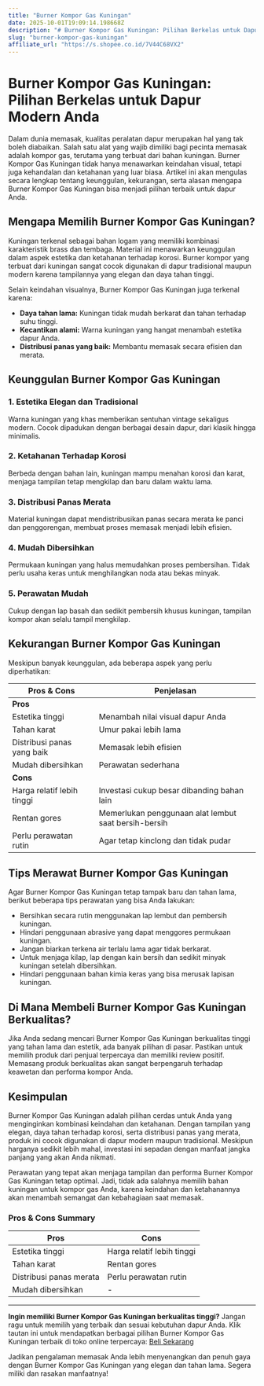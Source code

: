 ```yaml
---
title: "Burner Kompor Gas Kuningan"
date: 2025-10-01T19:09:14.198668Z
description: "# Burner Kompor Gas Kuningan: Pilihan Berkelas untuk Dapur Modern Anda..."
slug: "burner-kompor-gas-kuningan"
affiliate_url: "https://s.shopee.co.id/7V44C68VX2"
---
```

# Burner Kompor Gas Kuningan: Pilihan Berkelas untuk Dapur Modern Anda

Dalam dunia memasak, kualitas peralatan dapur merupakan hal yang tak boleh diabaikan. Salah satu alat yang wajib dimiliki bagi pecinta memasak adalah kompor gas, terutama yang terbuat dari bahan kuningan. Burner Kompor Gas Kuningan tidak hanya menawarkan keindahan visual, tetapi juga kehandalan dan ketahanan yang luar biasa. Artikel ini akan mengulas secara lengkap tentang keunggulan, kekurangan, serta alasan mengapa Burner Kompor Gas Kuningan bisa menjadi pilihan terbaik untuk dapur Anda.

## Mengapa Memilih Burner Kompor Gas Kuningan?

Kuningan terkenal sebagai bahan logam yang memiliki kombinasi karakteristik brass dan tembaga. Material ini menawarkan keunggulan dalam aspek estetika dan ketahanan terhadap korosi. Burner kompor yang terbuat dari kuningan sangat cocok digunakan di dapur tradisional maupun modern karena tampilannya yang elegan dan daya tahan tinggi.

Selain keindahan visualnya, Burner Kompor Gas Kuningan juga terkenal karena:
- **Daya tahan lama:** Kuningan tidak mudah berkarat dan tahan terhadap suhu tinggi.
- **Kecantikan alami:** Warna kuningan yang hangat menambah estetika dapur Anda.
- **Distribusi panas yang baik:** Membantu memasak secara efisien dan merata.

## Keunggulan Burner Kompor Gas Kuningan

### 1. Estetika Elegan dan Tradisional

Warna kuningan yang khas memberikan sentuhan vintage sekaligus modern. Cocok dipadukan dengan berbagai desain dapur, dari klasik hingga minimalis.

### 2. Ketahanan Terhadap Korosi

Berbeda dengan bahan lain, kuningan mampu menahan korosi dan karat, menjaga tampilan tetap mengkilap dan baru dalam waktu lama.

### 3. Distribusi Panas Merata

Material kuningan dapat mendistribusikan panas secara merata ke panci dan penggorengan, membuat proses memasak menjadi lebih efisien.

### 4. Mudah Dibersihkan

Permukaan kuningan yang halus memudahkan proses pembersihan. Tidak perlu usaha keras untuk menghilangkan noda atau bekas minyak.

### 5. Perawatan Mudah

Cukup dengan lap basah dan sedikit pembersih khusus kuningan, tampilan kompor akan selalu tampil mengkilap.

## Kekurangan Burner Kompor Gas Kuningan

Meskipun banyak keunggulan, ada beberapa aspek yang perlu diperhatikan:

| Pros & Cons | Penjelasan |
| --- | --- |
| **Pros** | |
| Estetika tinggi | Menambah nilai visual dapur Anda |
| Tahan karat | Umur pakai lebih lama |
| Distribusi panas yang baik | Memasak lebih efisien |
| Mudah dibersihkan | Perawatan sederhana |
| **Cons** | |
| Harga relatif lebih tinggi | Investasi cukup besar dibanding bahan lain |
| Rentan gores | Memerlukan penggunaan alat lembut saat bersih-bersih |
| Perlu perawatan rutin | Agar tetap kinclong dan tidak pudar |

## Tips Merawat Burner Kompor Gas Kuningan

Agar Burner Kompor Gas Kuningan tetap tampak baru dan tahan lama, berikut beberapa tips perawatan yang bisa Anda lakukan:

- Bersihkan secara rutin menggunakan lap lembut dan pembersih kuningan.
- Hindari penggunaan abrasive yang dapat menggores permukaan kuningan.
- Jangan biarkan terkena air terlalu lama agar tidak berkarat.
- Untuk menjaga kilap, lap dengan kain bersih dan sedikit minyak kuningan setelah dibersihkan.
- Hindari penggunaan bahan kimia keras yang bisa merusak lapisan kuningan.

## Di Mana Membeli Burner Kompor Gas Kuningan Berkualitas?

Jika Anda sedang mencari Burner Kompor Gas Kuningan berkualitas tinggi yang tahan lama dan estetik, ada banyak pilihan di pasar. Pastikan untuk memilih produk dari penjual terpercaya dan memiliki review positif. Memasang produk berkualitas akan sangat berpengaruh terhadap keawetan dan performa kompor Anda.

## Kesimpulan

Burner Kompor Gas Kuningan adalah pilihan cerdas untuk Anda yang menginginkan kombinasi keindahan dan ketahanan. Dengan tampilan yang elegan, daya tahan terhadap korosi, serta distribusi panas yang merata, produk ini cocok digunakan di dapur modern maupun tradisional. Meskipun harganya sedikit lebih mahal, investasi ini sepadan dengan manfaat jangka panjang yang akan Anda nikmati.

Perawatan yang tepat akan menjaga tampilan dan performa Burner Kompor Gas Kuningan tetap optimal. Jadi, tidak ada salahnya memilih bahan kuningan untuk kompor gas Anda, karena keindahan dan ketahanannya akan menambah semangat dan kebahagiaan saat memasak.

### Pros & Cons Summary

| Pros | Cons |
| --- | --- |
| Estetika tinggi | Harga relatif lebih tinggi |
| Tahan karat | Rentan gores |
| Distribusi panas merata | Perlu perawatan rutin |
| Mudah dibersihkan | - |

---

**Ingin memiliki Burner Kompor Gas Kuningan berkualitas tinggi?** Jangan ragu untuk memilih yang terbaik dan sesuai kebutuhan dapur Anda. Klik tautan ini untuk mendapatkan berbagai pilihan Burner Kompor Gas Kuningan terbaik di toko online terpercaya: [Beli Sekarang](https://s.shopee.co.id/7V44C68VX2)

Jadikan pengalaman memasak Anda lebih menyenangkan dan penuh gaya dengan Burner Kompor Gas Kuningan yang elegan dan tahan lama. Segera miliki dan rasakan manfaatnya!